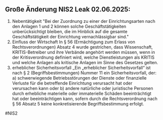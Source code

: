 ## Große Änderung NIS2 Leak 02.06.2025:
1. Nebentätigkeit
"Bei der Zuordnung zu einer der Einrichtungsarten nach den Anlagen 1 und 2 können solche Geschäftstätigkeiten unberücksichtigt bleiben, die im Hinblick auf die gesamte Geschäftstätigkeit der Einrichtung vernachlässigbar sind."
2. Einfluss der Wirtschaft
In § 56 (Ermächtigung zum Erlass von Rechtsverordnungen) Absatz 4 wurde gestrichen, dass Wissenschaft, KRITIS-Betreiber und ihre Verbände angehört werden müssen, wenn in der Kritisverordnung definiert wird, welche Dienstleistungen als KRITIS und welche Anlagen als kritische Anlagen im Sinne des Gesetzes gelten.
3. erheblicher Sicherheitsvorfall
_Ein „erheblicher Sicherheitsvorfall“ ist nach § 2 (Begriffsbestimmungen) Nummer 11 ein Sicherheitsvorfall, der:
	a) schwerwiegende Betriebsstörungen der Dienste oder finanzielle Verluste für die betreffende Einrichtung verursacht hat oder verursachen kann oder
	b) andere natürliche oder juristische Personen durch erhebliche materielle oder immaterielle Schäden beeinträchtigt hat oder beeinträchtigen kann,
sofern durch die Rechtsverordnung nach § 56 Absatz 5 keine konkretisierende Begriffsbestimmung erfolgt.


#NIS2

